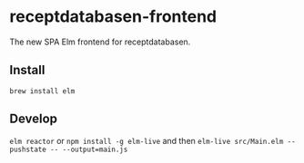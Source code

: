 # receptdatabasen-frontend
The new SPA Elm frontend for receptdatabasen.

## Install
`brew install elm`

## Develop
`elm reactor`
or
`npm install -g elm-live` and then `elm-live src/Main.elm --pushstate -- --output=main.js`
